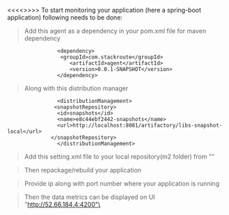 <<<<<MonitorHub>>>>>
To start monitoring your application (here a spring-boot application) following needs to be done:
> Add this agent as a dependency in your pom.xml file for maven dependency

					<dependency>
			         <groupId>com.stackroute</groupId>
						<artifactId>agent</artifactId>
						<version>0.0.1-SNAPSHOT</version>
					</dependency>

> Along with this distribution manager

					<distributionManagement>
              	   <snapshotRepository>
               		<id>snapshots</id>
                  	<name>e8c44ebf2442-snapshots</name>
                  	<url>http://localhost:8081/artifactory/libs-snapshot-local</url>
                  </snapshotRepository>
        			</distributionManagement>

> Add this setting.xml file to your local repository(m2 folder) from ""

> Then repackage/rebuild your application

> Provide ip along with port number where your application is running

> Then the data metrics can be displayed on UI "http://52.66.184.4:4200"\